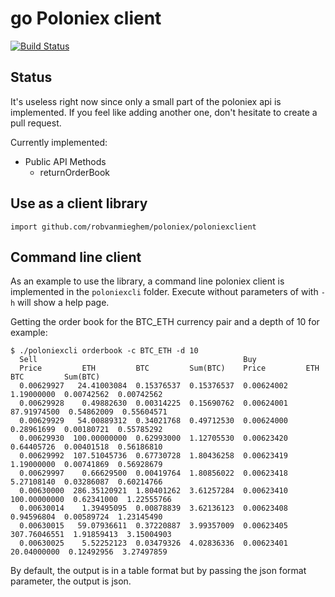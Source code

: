 # go Poloniex client

[![Build Status](https://travis-ci.org/robvanmieghem/poloniex.svg?branch=master)](https://travis-ci.org/robvanmieghem/poloniex)

## Status

It's useless right now since only a small part of the poloniex api is implemented. If you feel like adding another one, don't hesitate to create a pull request.

Currently implemented:

* Public API Methods
    * returnOrderBook



## Use as a client library

`import github.com/robvanmieghem/poloniex/poloniexclient`

## Command line client

As an example to use the library, a command line poloniex client is implemented in the `poloniexcli` folder.
Execute without parameters of with `-h` will show a help page.

Getting the order book for the BTC_ETH currency pair and a depth of 10 for example:
```
$ ./poloniexcli orderbook -c BTC_ETH -d 10
  Sell                                              Buy
  Price         ETH         BTC         Sum(BTC)    Price         ETH         BTC         Sum(BTC)
  0.00629927   24.41003084  0.15376537  0.15376537  0.00624002    1.19000000  0.00742562  0.00742562
  0.00629928    0.49882630  0.00314225  0.15690762  0.00624001   87.91974500  0.54862009  0.55604571
  0.00629929   54.00889312  0.34021768  0.49712530  0.00624000    0.28961699  0.00180721  0.55785292
  0.00629930  100.00000000  0.62993000  1.12705530  0.00623420    0.64405726  0.00401518  0.56186810
  0.00629992  107.51045736  0.67730728  1.80436258  0.00623419    1.19000000  0.00741869  0.56928679
  0.00629997    0.66629500  0.00419764  1.80856022  0.00623418    5.27108140  0.03286087  0.60214766
  0.00630000  286.35120921  1.80401262  3.61257284  0.00623410  100.00000000  0.62341000  1.22555766
  0.00630014    1.39495095  0.00878839  3.62136123  0.00623408    0.94596804  0.00589724  1.23145490
  0.00630015   59.07936611  0.37220887  3.99357009  0.00623405  307.76046551  1.91859413  3.15004903
  0.00630025    5.52252123  0.03479326  4.02836336  0.00623401   20.04000000  0.12492956  3.27497859
```

By default, the output is in a table format but by passing the json format parameter, the output is json.
